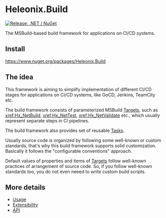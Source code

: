 # Heleonix.Build

[![Release: .NET / NuGet](https://github.com/Heleonix/Heleonix.Build/actions/workflows/release-net-nuget.yml/badge.svg)](https://github.com/Heleonix/Heleonix.Build/actions/workflows/release-net-nuget.yml)

The MSBuild-based build framework for applications on CI/CD systems.

## Install

https://www.nuget.org/packages/Heleonix.Build

## The idea

This framework is aiming to simplify implementation of different CI/CD stages for applications on CI/CD systems,
like GoCD, Jenkins, TeamCity etc.

The build framework consists of parameterized MSBuild [Targets](api/Targets/index.md), such as <xref:Hx_NetBuild>, <xref:Hx_NetTest>, <xref:Hx_NetValidate> etc.,
which usually represent separate steps in CI pipelines.

The build framework also provides set of reusable [Tasks](api/Tasks/index.md).

Usually source code is organized by following some well-known or custom standards, that's why this build framework
supports solid customization. Basically it follows the "configurable conventions" approach.

Default values of properties and items of [Targets](api/Targets/index.md) follow well-known practices of arrangement of source code.
So, if you follow well-known standards too, you do not even neeed to write custom build scripts.

## More details

- [Usage](usage.md)
- [Extensibility](extensibility.md)
- [API](api/Heleonix.Build.xsd)
